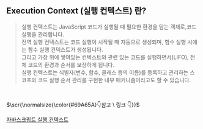
## Execution Context (실행 컨텍스트) 란?
> <p>실행 컨텍스트는 JavaScript 코드가 실행될 때 필요한 환경을 담는 객체로,코드 실행을 관리합니다.<br/>전역 실행 컨텍스트는 코드 실행이 시작될 때 자동으로 생성되며, 함수 실행 시에는 함수 실행 컨텍스트가 생성됩니다.<br/>그리고 가장 위에 쌓여있는 컨텍스트와 관련 있는 코드를 실행하면서(LIFO), 전체 코드의 환경과 순서를 보장하게 됩니다. <br/>실행 컨텍스트는 식별자(변수, 함수, 클래스 등의 이름)를 등록하고 관리하는 스코프와 코드 실행 순서 관리를 구현한 내부 매커니즘이라고도 할 수 있습니다.
</p>


</br>
<p>$\scr{\normalsize{\color{#69A65A}👇참고 \ 링크 👇}}$</p>

[자바스크립트 실행 컨텍스트](https://junilhwang.github.io/TIL/Javascript/Domain/Execution-Context/#_1-%E1%84%80%E1%85%A2%E1%84%82%E1%85%A7%E1%86%B7)

</br>

